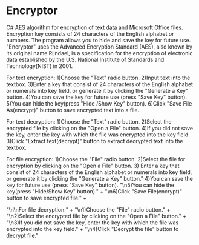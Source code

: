 # Encryptor
C# AES algorithm for encryption of text data and Microsoft Office files. Encryption key consists of 24 characters of the English alphabet or numbers. The program allows you to hide and save the key for future use.
"Encryptor" uses the Advanced Encryption Standard (AES), also known by its original name Rijndael,
is a specification for the encryption of electronic data established by the U.S.
National Institute of Standards and Technology(NIST) in 2001.

For text encryption:
1)Choose the "Text" radio button.
2)Input text into the textbox.
3)Enter a key that consist of 24 characters of the English alphabet or numerals into key field,
or generate it by clicking the "Generate a Key" button.
4)You can save the key for future use (press "Save Key" button).
5)You can hide the key(press "Hide /Show Key" button).
6)Click "Save File As(encrypt)" button to save encrypted text into a file.

For text decryption:
1)Choose the "Text" radio button.
2)Select the encrypted file by clicking on the "Open a File" button.
4)If you did not save the key, enter the key with which the file was encrypted into the key field.
3)Click "Extract text(decrypt)" button to extract decrypted text into the textbox.

For file encryption:
1)Choose the \"File\" radio button.
2)Select the file for encryption by clicking on the "Open a File" button.
3) Enter a key that consist of 24 characters of the English alphabet or numerals into key field,
 or generate it by clicking the \"Generate a Key\" button."
4)You can save the key for future use (press \"Save Key\" button).
"\n5)You can hide the key(press \"Hide/Show Key\" button)." +
"\n6)Click \"Save File(encrypt)\" button to save encrypted file." +

"\n\nFor file decryption:" +
"\n1)Choose the \"File\" radio button." +
"\n2)Select the encrypted file by clicking on the \"Open a File\" button." +
"\n3)If you did not save the key, enter the key with which the file was encrypted into the key field." +
"\n4)Click \"Decrypt the file\" button to decrypt file."
